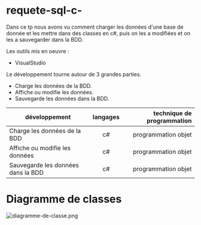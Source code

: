 # requete-sql-c-
Dans ce tp nous avons vu comment charger les données d'une base de donnée et les mettre dans des classes en c#, puis on les a modifiées et on les a sauvegarder dans la BDD.
 
 Les outils mis en oeuvre :
 * VisualStudio
 
 Le développement tourne autour de 3 grandes parties.
 * Charge les données de la BDD.
 * Affiche ou modifie les données.
 * Sauvegarde les données dans la BDD.
 
 |développement          |langages |technique de programmation                           |
|-----------------------|:-------:|----------------------------------------------------:|
|Charge les données de la BDD |c#|programmation objet|
|Affiche ou modifie les données|c#|programmation objet|
|Sauvegarde les données dans la BDD|c#|programmation objet|
 
 # Diagramme de classes
  ![diagramme-de-classe.png](https://github.com/adesheulles/requete-sql-c-/tree/master/image/diagramme-de-classe.PNG)


